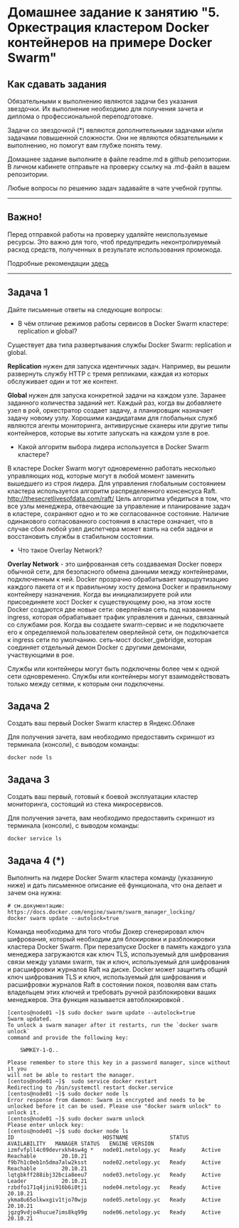 # Домашнее задание к занятию "5. Оркестрация кластером Docker контейнеров на примере Docker Swarm"

## Как сдавать задания

Обязательными к выполнению являются задачи без указания звездочки. Их выполнение необходимо для получения зачета и диплома о профессиональной переподготовке.

Задачи со звездочкой (*) являются дополнительными задачами и/или задачами повышенной сложности. Они не являются обязательными к выполнению, но помогут вам глубже понять тему.

Домашнее задание выполните в файле readme.md в github репозитории. В личном кабинете отправьте на проверку ссылку на .md-файл в вашем репозитории.

Любые вопросы по решению задач задавайте в чате учебной группы.

---


## Важно!

Перед отправкой работы на проверку удаляйте неиспользуемые ресурсы.
Это важно для того, чтоб предупредить неконтролируемый расход средств, полученных в результате использования промокода.

Подробные рекомендации [здесь](https://github.com/netology-code/virt-homeworks/blob/virt-11/r/README.md)

---

## Задача 1

Дайте письменые ответы на следующие вопросы:

- В чём отличие режимов работы сервисов в Docker Swarm кластере: replication и global?

Существует два типа развертывания службы Docker Swarm: replication и global.

**Replication** нужен для запуска идентичных задач. Например, вы решили развернуть службу HTTP с тремя репликами, каждая из которых обслуживает один и тот же контент.

**Global** нужен для запуска конкретной задачи на каждом узле. Заранее заданного количества заданий нет. Каждый раз, когда вы добавляете узел в рой, оркестратор создает задачу, а планировщик назначает задачу новому узлу. Хорошими кандидатами для глобальных служб являются агенты мониторинга, антивирусные сканеры или другие типы контейнеров, которые вы хотите запускать на каждом узле в рое.


- Какой алгоритм выбора лидера используется в Docker Swarm кластере?

В кластере Docker Swarm могут одновременно работать несколько управляющих нод, которые могут в любой момент заменить вышедшего из строя лидера. 
Для управления глобальным состоянием кластера используется алгоритм распределенного консенсуса Raft. http://thesecretlivesofdata.com/raft/
Цель алгоритма убедиться в том, что все узлы менеджера, отвечающие за управление и планирование задач в кластере, сохраняют одно и то же согласованное состояние.
Наличие одинакового согласованного состояния в кластере означает, что в случае сбоя любой узел диспетчера может взять на себя задачи и восстановить службы в стабильном состоянии. 


- Что такое Overlay Network?

**Overlay Network** - это шифрованная сеть создаваемая Docker поверх обычной сети, для безопасного обмена данными между контейнерами, подключенным к ней. Docker прозрачно обрабатывает маршрутизацию каждого пакета от и к правильному хосту демона Docker и правильному контейнеру назначения.
Когда вы инициализируете рой или присоединяете хост Docker к существующему рою, на этом хосте Docker создаются две новые сети:
оверлейная сеть под названием ingress, которая обрабатывает трафик управления и данных, связанный со службами роя. Когда вы создаете swarm-сервис и не подключаете его к определяемой пользователем оверлейной сети, он подключается к ingress сети по умолчанию.
сеть-мост docker_gwbridge, которая соединяет отдельный демон Docker с другими демонами, участвующими в рое.

Службы или контейнеры могут быть подключены более чем к одной сети одновременно. Службы или контейнеры могут взаимодействовать только между сетями, к которым они подключены.


## Задача 2

Создать ваш первый Docker Swarm кластер в Яндекс.Облаке

Для получения зачета, вам необходимо предоставить скриншот из терминала (консоли), с выводом команды:
```
docker node ls
```

## Задача 3

Создать ваш первый, готовый к боевой эксплуатации кластер мониторинга, состоящий из стека микросервисов.

Для получения зачета, вам необходимо предоставить скриншот из терминала (консоли), с выводом команды:
```
docker service ls
```

## Задача 4 (*)

Выполнить на лидере Docker Swarm кластера команду (указанную ниже) и дать письменное описание её функционала, что она делает и зачем она нужна:
```
# см.документацию: https://docs.docker.com/engine/swarm/swarm_manager_locking/
docker swarm update --autolock=true
```

Команда необходима для того чтобы Докер сгенерировал ключ шифрования, который необходим для блокировки и разблокировки кластера Docker Swarm.
При перезапуске Docker в память каждого узла менеджера загружаются как ключ TLS, используемый для шифрования связи между узлами swarm, так и ключ, используемый для шифрования и расшифровки журналов Raft на диске. Docker может защитить общий ключ шифрования TLS и ключ, используемый для шифрования и расшифровки журналов Raft в состоянии покоя, позволяя вам стать владельцем этих ключей и требовать ручной разблокировки ваших менеджеров. Эта функция называется автоблокировкой .

```
[centos@node01 ~]$ sudo docker swarm update --autolock=true
Swarm updated.
To unlock a swarm manager after it restarts, run the `docker swarm unlock`
command and provide the following key:

    SWMKEY-1-Q..

Please remember to store this key in a password manager, since without it you
will not be able to restart the manager.
[centos@node01 ~]$  sudo service docker restart
Redirecting to /bin/systemctl restart docker.service
[centos@node01 ~]$ sudo docker node ls
Error response from daemon: Swarm is encrypted and needs to be unlocked before it can be used. Please use "docker swarm unlock" to unlock it.
[centos@node01 ~]$ sudo docker swarm unlock
Please enter unlock key:
[centos@node01 ~]$ sudo docker node ls
ID                            HOSTNAME             STATUS    AVAILABILITY   MANAGER STATUS   ENGINE VERSION
izmfvfpll4c09devrxkh4sw4g *   node01.netology.yc   Ready     Active         Reachable        20.10.21
f9b7h1c0eb1n5dma7alw2ksst     node02.netology.yc   Ready     Active         Reachable        20.10.21
lqtgbkff288ibj32bcia8eeu7     node03.netology.yc   Ready     Active         Leader           20.10.21
rzbdfo171q4jini916b6i0tji     node04.netology.yc   Ready     Active                          20.10.21
ykma8u65olkwxgiv1tjo70wjp     node05.netology.yc   Ready     Active                          20.10.21
jgzg9vdjo4hucue7ims8kq99g     node06.netology.yc   Ready     Active                          20.10.21
```
